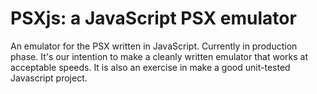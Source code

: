 # PSXjs: a JavaScript PSX emulator

An emulator for the PSX written in JavaScript. Currently in production phase. It's our intention to make a cleanly written emulator that works at acceptable speeds. It is also an exercise in make a good unit-tested Javascript project.


